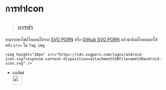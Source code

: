 # การทำIcon
> ## การทำ
   สามารถหาไฟล์ไอคอนได้จาก [SVG PORN](https://svgporn.com/) หรือ [Github SVG PORN](https://github.com/gilbarbara/logos) แล้วนำลิงค์ไอคอนมาใส่
   หลัง ```src=``` ใน ```Tag img```
   ```
   <img height="30px" src="https://cdn.svgporn.com/logos/android-icon.svg?response-content-disposition=attachment%3Bfilename%3Dandroid-icon.svg" />
   ```
   + ผลลัพธ์ <br>
     <img height="30px" src="https://camo.githubusercontent.com/a03ba74057baa0f33bfd37a7408529a04335ca9a0227decc740b325a0f912ff5/68747470733a2f2f63646e2e737667706f726e2e636f6d2f6c6f676f732f616e64726f69642d69636f6e2e7376673f726573706f6e73652d636f6e74656e742d646973706f736974696f6e3d6174746163686d656e7425334266696c656e616d65253344616e64726f69642d69636f6e2e737667" />

